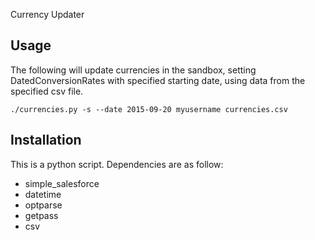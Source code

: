 Currency Updater

Usage
--------------

The following will update currencies in the sandbox, setting DatedConversionRates with specified starting
date, using data from the specified csv file.

```
./currencies.py -s --date 2015-09-20 myusername currencies.csv 
```

Installation
--------------

This is a python script. Dependencies are as follow:

* simple_salesforce
* datetime
* optparse
* getpass
* csv

